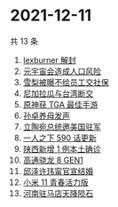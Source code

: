 # 2021-12-11

共 13 条

<!-- BEGIN -->
<!-- 最后更新时间 Sat Dec 11 2021 01:14:49 GMT+0800 (China Standard Time) -->

1. [lexburner 解封](https://www.zhihu.com/search?q=lex)
1. [元宇宙会造成人口风险](https://www.zhihu.com/search?q=元宇宙)
1. [雪梨被曝不给员工交社保](https://www.zhihu.com/search?q=雪梨)
1. [尼加拉瓜与台湾断交](https://www.zhihu.com/search?q=尼加拉瓜)
1. [原神获 TGA 最佳手游](https://www.zhihu.com/search?q=原神)
1. [孙卓养母发声](https://www.zhihu.com/search?q=孙卓)
1. [立陶宛总统邀美国驻军](https://www.zhihu.com/search?q=立陶宛)
1. [一人之下 590 话更新](https://www.zhihu.com/search?q=一人之下)
1. [陕西新增 1 例本土确诊](https://www.zhihu.com/search?q=陕西疫情)
1. [高通骁龙 8 GEN1](https://www.zhihu.com/search?q=骁龙8GEN1)
1. [邱泽许玮甯官宣结婚](https://www.zhihu.com/search?q=邱泽)
1. [小米 11 青春活力版](https://www.zhihu.com/search?q=小米11)
1. [河南驻马店天降陨石](https://www.zhihu.com/search?q=河南陨石)

<!-- END -->
